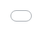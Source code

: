 # Introduction to Prompting 101


  <iframe src="${PRIVATE_PROMPTING_101_VIDEO_1}" frameborder="0" allowfullscreen style="position: absolute; top: 0; left: 0; width: 100%; height: 100%; border: none; object-fit: cover;" />

## Does your prompt affect your response?

Have you ever wondered how AI chatbots, virtual assistants, and search engines give you the answers you need? It all comes down to something simple but powerful—**prompts**.

Large Language Models (LLMs) that you widely use such as Chat GPT, Gemini and Llama are trained on vast datasets made up of prompts and responses. These prompts are the questions, commands, or statements you provide, and the model's job is to respond as accurately and helpfully as possible. The better the prompt, the better the response! 

### 🤔 Let’s try it out!&#x20;

<span style="color:#364BC9">Ask Chat GPT or Gemini the following two questions and see the difference in responses:</span>

> Is 9.9 larger or 9.11?

<span style="color:#364BC9">Versus</span>&#x20;

> Is 9.9 larger or 9.11? Think step-by-step.

**Response to Prompt 1:**&#x20;

<img height="128" width="602" src="${PRIVATE_PROMPTING_101_1}" /> 


**Response to Prompt 2:**&#x20;

<img height="275" width="602" src="${PRIVATE_PROMPTING_101_2}" />

✨ Look how prompt 2 leads to an accurate answer with just an  addition of a simple phrase!&#x20;

:::info
In this course, you'll learn how to craft powerful prompts that guide AI to deliver precise, relevant, and insightful answers. By the end, you'll know how to communicate effectively with AI, unlocking its full potential through thoughtful prompting techniques.
:::

***

:::caution
**🎯 <u>Course Objectives</u>**

1. Understand the importance of good prompting.
2. Learn to challenge models with good and complex prompts.
3. Apply different prompting techniques to improve responses.&#x20;
:::

## 🗒️ Course Modules

#### <span style="color:#364BC9">Module 1: Getting Better Responses from LLMs with Effective Prompting</span>

* This module delves into the elements that transform a generic prompt into a highly effective one, enabling you to generate more accurate, relevant, and tailored responses from language models. Mastering these skills is invaluable for optimising LLM usage in your daily tasks.&#x20;

#### <span style="color:#364BC9">Module 2: Getting Better Responses from LLMs with Prompting Techniques</span>

* This module introduces three essential prompting techniques designed for specific use cases, including guiding models to produce structured responses, tackling complex reasoning tasks, and exploring multiple solutions to identify the best approach.

#### <span style="color:#364BC9">Module 3: Challenging LLMs with Complex Prompting</span>

* This module focuses on crafting advanced prompts that challenge language models, revealing their limitations—an essential skill in model training and evaluation.&#x20;